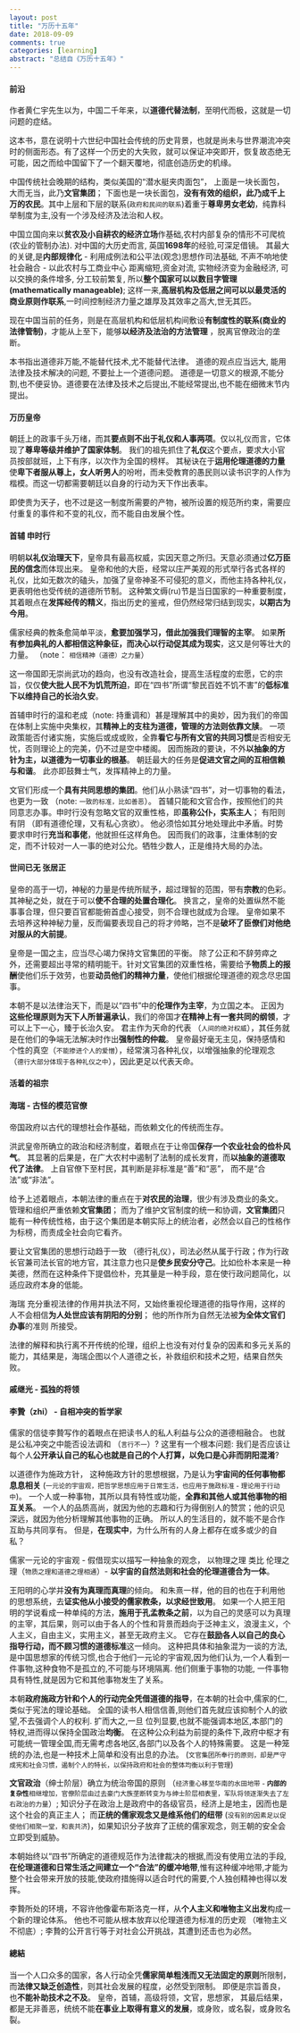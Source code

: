 ```yaml
---
layout: post
title: "万历十五年"
date: 2018-09-09
comments: true
categories: [learning]
abstract: "总结自《万历十五年》"
--- 
```



####  前沿 
作者黄仁宇先生以为，中国二千年来，以**道德代替法制**，至明代而极，这就是一切问题的症结。   

这本书，意在说明十六世纪中国社会传统的历史背景，也就是尚未与世界潮流冲突时的侧面形态。有了这样一个历史的大失败，就可以保证冲突即开，恢复故态绝无可能，因之而给中国留下了一个翻天覆地，彻底创造历史的机缘。  

中国传统社会晚期的结构，类似美国的“潜水艇夹肉面包”， 上面是一块长面包，大而无当，此乃**文官集团**； 下面也是一块长面包，**没有有效的组织，此乃成千上万的农民**。其中上层和下层的联系(<small>政府和民间的联系</small>)着重于**尊卑男女老幼**，纯靠科举制度为主,没有一个涉及经济及法治和人权。

中国立国向来以**贫农及小自耕农的经济立场**作基础,农村内部复杂的情形不可爬梳 (农业的管制办法).  对中国的大历史而言, 英国**1698年**的经验,可深足借镜。 其最大的关键,是**内部规律化** - 利用成例法和公平法(观念)思想作司法基础, 不声不响地使社会融合 - 以此农村与工商业中心 距离缩短,资金对流, 实物经济变为金融经济, 可以交换的条件增多, 分工较前繁复, 所以**整个国家可以以数目字管理(mathematically manageable)**; 这样一来,**高层机构及低层之间可以以最灵活的商业原则作联系**,一时间控制经济力量之雄厚及其效率之高大,世无其匹。  

现在中国当前的任务，则是在高层机构和低层机构间敷设**有制度性的联系(商业的法律管制)**，才能从上至下，能够**以经济及法治的方法管理**  ，脱离官僚政治的垄断。


本书指出道德非万能,不能替代技术,尤不能替代法律。 道德的观点应当远大, 能用法律及技术解决的问题, 不要扯上一个道德问题。 道德是一切意义的根源,不能分割,也不便妥协。道德要在法律及技术之后提出,不能经常提出,也不能在细微末节内提出。 


#### 万历皇帝 

朝廷上的政事千头万绪，而其**要点则不出于礼仪和人事两项**。仅以礼仪而言，它体现了**尊卑等级并维护了国家体制**。 我们的祖先抓住了**礼仪**这个要点，要求大小官员按部就班，上下有序，以次作为全国的榜样。  其秘诀在于**运用伦理道德的力量**使**卑下者服从尊上，女人听男人**的吩咐，而未受教育的愚民则以读书识字的人作为楷模。而这一切都需要朝廷以自身的行动为天下作出表率。  

即使贵为天子，也不过是这一制度所需要的产物，被所设置的规范所约束，需要应付重复的事件和不变的礼仪，而不能自由发展个性。  

#### 首辅 申时行  

明朝**以礼仪治理天下**，皇帝具有最高权威，实因天意之所归。天意必须通过**亿万臣民的信念**而体现出来。 皇帝和他的大臣，经常以庄严美观的形式举行各式各样的礼仪，比如无数次的磕头，加强了皇帝神圣不可侵犯的意义，而他主持各种礼仪，更表明他也受传统的道德所节制。 这种繁文缛(ru)节是当日国家的一种重要制度，其着眼点在**发挥经传的精义**，指出历史的鉴戒，但仍然经常归结到现实，**以期古为今用**。 


儒家经典的教条愈简单平淡，**愈要加强学习，借此加强我们理智的主宰**。 如果**所有参加典礼的人都相信这种象征，而决心以行动促其成为现实**，这又是何等壮大的力量。   （note： <small>相信精神（道德）之力量</small>） 


这一帝国即无崇尚武功的趋向，也没有改造社会，提高生活程度的宏愿，它的宗旨，仅仅**使大批人民不为饥荒所迫**，即在“四书”所谓“黎民百姓不饥不害”的**低标准下以维持自己的长治久安**。 

首辅申时行的温和老成（note: 持重调和）甚是理解其中的奥妙，因为我们的帝国在体制上实施中央集权，其**精神上的支柱为道德，管理的方法则依靠文牍**。 一项政策能否付诸实施，实施后或成或败，全靠**看它与所有文官的共同习惯**是否相安无忧，否则理论上的完美，仍不过是空中楼阁。 因而施政的要诀，不外**以抽象的方针为主，以道德为一切事业的根基**。 朝廷最大的任务是**促进文官之间的互相信赖与和谐**。 此亦即鼓舞士气，发挥精神上的力量。 

文官们形成一个**具有共同思想的集团**。他们从小熟读“四书”，对一切事物的看法，也更为一致 （note: <small>一致的标准，比如善恶</small>）。 首辅只能和文官合作，按照他们的共同意志办事。申时行没有忽略文官的双重性格，即**虽称公仆，实系主人**； 有阳则有阴 （即有道德伦理，又有私心贪欲）。 他必须恰如其分地处理此中矛盾。时势要求申时行**充当和事佬**，他就担任这样角色。 因而我们的政事，注重体制的安定，而不计较对一人一事的绝对公允。牺牲少数人，正是维持大局的办法。

#### 世间已无 张居正 

皇帝的高于一切，神秘的力量是传统所赋予，超过理智的范围，带有**宗教**的色彩。 其神秘之处，就在于可以**使不合理的处置合理化**。 换言之，皇帝的处置纵然不能事事合理，但只要百官都能俯首虚心接受，则不合理也就成为合理。 皇帝如果不去培养这种神秘力量，反而偏要表现自己的将才帅略，岂不是**破坏了臣僚们对他绝对服从的大前提**。

皇帝是一国之主，应当尽心竭力保持文官集团的平衡。 除了公正和不辞劳瘁之外，还需要超出寻常的精明能干。针对文官集团的双重性格，需要给予**物质上的报酬**使他们乐于效劳，也要**动员他们的精神力量**，使他们根据伦理道德的观念尽忠国事。 

本朝不是以法律治天下，而是以“四书”中的**伦理作为主宰**，为立国之本。 正因为**这些伦理原则为天下人所普遍承认**，我们的帝国才**在精神上有一套共同的纲领**，才可以上下一心，臻于长治久安。  君主作为天命的代表 （<small>人间的绝对权威</small>），其任务就是在他们的争端无法解决时作出**强制性的仲裁**。 皇帝最好毫无主见，保持感情和个性的真空（<small>不能掺进个人的爱憎</small>），经常演习各种礼仪，以增强抽象的伦理观念 （<small>德行大部分体现于各种礼仪之中</small>），因此更足以代表天命。

#### 活着的祖宗 

#### 海瑞 - 古怪的模范官僚 

帝国政府以古代的理想社会作基础，而依赖文化的传统而生存。

洪武皇帝所确立的政治和经济制度，着眼点在于让帝国**保存一个农业社会的俭朴风气**。 其显著的后果是，在广大农村中遏制了法制的成长发育，而**以抽象的道德取代了法律**。 上自官僚下至村民，其判断是非标准是“善”和“恶”， 而不是“合法”或“非法”。 

给予上述着眼点，本朝法律的重点在于**对农民的治理**，很少有涉及商业的条文。  管理和组织严重依赖**文官集团**； 而为了维护文官制度的统一和协调，**文官集团**只能有一种传统性格，由于这个集团是本朝实际上的统治者，必然会以自己的性格作为标榜，而责成全社会向它看齐。

要让文官集团的思想行动趋于一致 （德行礼仪），司法必然从属于行政；作为行政长官兼司法长官的地方官，其注意力也只是**使乡民安分守己**。比如俭朴本来是一种美德，然而在这种条件下提倡俭朴，充其量是一种手段，意在使行政问题简化，以适应政府本身的低能。 


海瑞 充分重视法律的作用并执法不阿，又始终重视伦理道德的指导作用，这样的人不会相信**为人处世应该有阴阳的分别**； 他的所作所为自然无法被**为全体文官们办事**的准则 所接受。 

法律的解释和执行离不开传统的伦理，组织上也没有对付复杂的因素和多元关系的能力，其结果是，海瑞企图以个人道德之长，补救组织和技术之短，结果自然失败。


#### 戚继光 - 孤独的将领 

#### 李贄（zhi） - 自相冲突的哲学家  

儒家的信徒李贄写作的着眼点在把读书人的私人利益与公众的道德相融合。 也就是公私冲突之中能否设法调和 （<small>言行不一</small>）?  这里有一个根本问题: 我们是否应该让每个人**公开承认自己的私心也就是自己的个人打算，以免口是心非而阴阳混淆**? 

以道德作为施政方针， 这种施政方针的思想根据，乃是认为**宇宙间的任何事物都息息相关** (<small>一元论的宇宙观，把哲学思想应用于日常生活，也应用于施政标准 - 理论用于行动中</small>)。 一个人或一种事物，其所以具有特性或功能，**全靠和其他人或其他事物的相互关系**。  一个人的品质高尚，就因为他的志趣和行为得倒别人的赞赏；他的识见深远，就因为他分析理解其他事物的正确。 所以人的生活目的，就不能不是合作互助与共同享有。 但是，**在现实中**，为什么所有的人身上都存在或多或少的自私？ 

儒家一元论的宇宙观 - 假借现实以描写一种抽象的观念， 以物理之理 类比 伦理之理（<small>物质之理和道德之理相通</small>）- **以宇宙的自然法则和社会的伦理道德合为一体**。 

王阳明的心学并**没有为真理而真理**的倾向。 和朱熹一样，他的目的也在于利用他的思想系统，去**证实他从小接受的儒家教条，以求经世致用**。 如果一个人把王阳明的学说看成一种单纯的方法，**施用于孔孟教条之前**，以为自己的灵感可以为真理的主宰，其后果，则可以由于各人的个性和背景而趋向于泛神主义，浪漫主义，个人主义，自由主义，实用主义，甚至无政府主义。 它存在**鼓励各人以自己的良心指导行动，而不顾习惯的道德标准**这一倾向。 这种把具体和抽象混为一谈的方法,是中国思想家的传统习惯,也合于他们一元论的宇宙观,因为他们认为,一个人看到一件事物,这种食物不是孤立的,不可能与环境隔离. 他们侧重于事物的功能, 一件事物具有特性,就是因为它和其他事物发生了关系。  


本朝**政府施政方针和个人的行动完全凭借道德的指导**，在本朝的社会中,儒家的仁,类似于宪法的理论基础。 全国的读书人相信信善,则他们首先就应该抑制个人的欲望,不去强调个人的权利. 扩而大之,一旦 位列显要,也就不能强调本地区,本部门的特权,进而得以保持全国政治**均衡**。 在这种公众利益为前提的条件下,政府中枢才有可能统一管理全国,而无需考虑各地区,各部门以及各个人的特殊需要。 这是一种笼统的办法,也是一种技术上简单和没有出息的办法。 (<small>文官集团所奉行的原则，却是严守成宪和社会习惯，遏制个人的特长，以保持政府和社会的整体均衡以利于管理</small>)


**文官政治**（绅士阶层）确立为统治帝国的原则 （<small>经济重心移至华南的水田地带 - **内部的复杂性**相继增加，官僚阶层由过去豪门大族垄断转变为与绅士阶层相表里，军队将领逐渐失去了左右政治的力量</small>）; 知识分子在政治上是政府中的各级官员，经济上是地主，因而也是这个社会的真正主人； 而**正统的儒家观念又是维系他们的纽带** (<small>没有别的因素足以促使他们相聚一堂，和衷共济</small>)，如果知识分子放弃了正统的儒家观念，则王朝的安全会立即受到威胁。


本朝始终以“四书”所确定的道德规范作为法律裁决的根据,而没有使用立法的手段,**在伦理道德和日常生活之间建立一个“合法”的缓冲地带**,惟有这种缓冲地带,才能为整个社会带来开放的技能,使政府措施得以适合时代的需要,个人独创精神也得以发挥。   


李贄所处的环境，不容许他像霍布斯洛克一样，从**个人主义和唯物主义出发**构成一个新的理论体系。 他也不可能从根本放弃以伦理道德为标准的历史观 （唯物主义不彻底）; 李贄的公开言行等于对社会公开挑战，其遭到还击也为必然。 

#### 總結  

当一个人口众多的国家，各人行动全凭**儒家简单粗浅而又无法固定的原则**所限制，而**法律又缺乏创造性**，则其社会发展的程度，必然受到限制。 即便是宗旨善良，也**不能补助技术之不及**。 皇帝，首辅，高级将领，文官，思想家， 其最后结果，都是无非善恶，统统不能**在事业上取得有意义的发展**，或身败，或名裂，或身败名裂。
